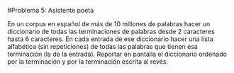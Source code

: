 #Problema 5: Asistente poeta

En un corpus en español de más de 10 millones de palabras hacer un diccionario de todas las terminaciones de palabras desde 2 caracteres hasta 6 caracteres. En cada entrada de ese diccionario hacer una lista alfabética (sin repeticiones) de todas las palabras que tienen esa terminación (la de la entrada). Reportar en pantalla el diccionario ordenado por la terminación y por la terminación escrita al revés. 
